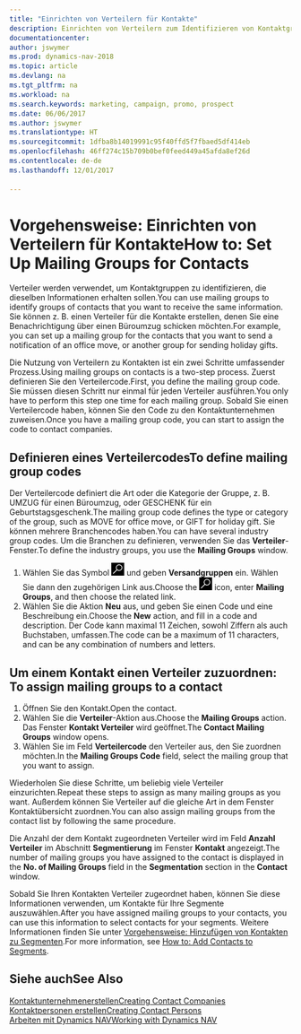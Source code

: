 ```yaml
---
title: "Einrichten von Verteilern für Kontakte"
description: Einrichten von Verteilern zum Identifizieren von Kontaktgruppen, denen die gleichen Informationen zugehen sollen, z. B. Marketingkampagnen oder Promotionen.
documentationcenter: 
author: jswymer
ms.prod: dynamics-nav-2018
ms.topic: article
ms.devlang: na
ms.tgt_pltfrm: na
ms.workload: na
ms.search.keywords: marketing, campaign, promo, prospect
ms.date: 06/06/2017
ms.author: jswymer
ms.translationtype: HT
ms.sourcegitcommit: 1dfba8b14019991c95f40ffd5f7fbaed5df414eb
ms.openlocfilehash: 46ff274c15b709b0bef0feed449a45afda8ef26d
ms.contentlocale: de-de
ms.lasthandoff: 12/01/2017

---
```

# <a name="how-to-set-up-mailing-groups-for-contacts"></a><span data-ttu-id="bd37d-103">Vorgehensweise: Einrichten von Verteilern für Kontakte</span><span class="sxs-lookup"><span data-stu-id="bd37d-103">How to: Set Up Mailing Groups for Contacts</span></span>
<span data-ttu-id="bd37d-104">Verteiler werden verwendet, um Kontaktgruppen zu identifizieren, die dieselben Informationen erhalten sollen.</span><span class="sxs-lookup"><span data-stu-id="bd37d-104">You can use mailing groups to identify groups of contacts that you want to receive the same information.</span></span> <span data-ttu-id="bd37d-105">Sie können z. B. einen Verteiler für die Kontakte erstellen, denen Sie eine Benachrichtigung über einen Büroumzug schicken möchten.</span><span class="sxs-lookup"><span data-stu-id="bd37d-105">For example, you can set up a mailing group for the contacts that you want to send a notification of an office move, or another group for sending holiday gifts.</span></span>

<span data-ttu-id="bd37d-106">Die Nutzung von Verteilern zu Kontakten ist ein zwei Schritte umfassender Prozess.</span><span class="sxs-lookup"><span data-stu-id="bd37d-106">Using mailing groups on contacts is a two-step process.</span></span> <span data-ttu-id="bd37d-107">Zuerst definieren Sie den Verteilercode.</span><span class="sxs-lookup"><span data-stu-id="bd37d-107">First, you define the mailing group code.</span></span> <span data-ttu-id="bd37d-108">Sie müssen diesen Schritt nur einmal für jeden Verteiler ausführen.</span><span class="sxs-lookup"><span data-stu-id="bd37d-108">You only have to perform this step one time for each mailing group.</span></span> <span data-ttu-id="bd37d-109">Sobald Sie einen Verteilercode haben, können Sie den Code zu den Kontaktunternehmen zuweisen.</span><span class="sxs-lookup"><span data-stu-id="bd37d-109">Once you have a mailing group code, you can start to assign the code to contact companies.</span></span>

## <a name="to-define-mailing-group-codes"></a><span data-ttu-id="bd37d-110">Definieren eines Verteilercodes</span><span class="sxs-lookup"><span data-stu-id="bd37d-110">To define mailing group codes</span></span>
<span data-ttu-id="bd37d-111">Der Verteilercode definiert die Art oder die Kategorie der Gruppe, z. B. UMZUG für einen Büroumzug, oder GESCHENK für ein Geburtstagsgeschenk.</span><span class="sxs-lookup"><span data-stu-id="bd37d-111">The mailing group code defines the type or category of the group, such as MOVE for office move, or GIFT for holiday gift.</span></span> <span data-ttu-id="bd37d-112">Sie können mehrere Branchencodes haben.</span><span class="sxs-lookup"><span data-stu-id="bd37d-112">You can have several industry group codes.</span></span> <span data-ttu-id="bd37d-113">Um die Branchen zu definieren, verwenden Sie das **Verteiler**-Fenster.</span><span class="sxs-lookup"><span data-stu-id="bd37d-113">To define the industry groups, you use the **Mailing Groups** window.</span></span>

1. <span data-ttu-id="bd37d-114">Wählen Sie das Symbol ![Nach Seite oder Bericht suchen](media/ui-search/search_small.png "Nach Seite oder Bericht suchen") und geben **Versandgruppen** ein. Wählen Sie dann den zugehörigen Link aus.</span><span class="sxs-lookup"><span data-stu-id="bd37d-114">Choose the ![Search for Page or Report](media/ui-search/search_small.png "Search for Page or Report icon") icon, enter **Mailing Groups**, and then choose the related link.</span></span>
2. <span data-ttu-id="bd37d-115">Wählen Sie die Aktion **Neu** aus, und geben Sie einen Code und eine Beschreibung ein.</span><span class="sxs-lookup"><span data-stu-id="bd37d-115">Choose the **New** action, and fill in a code and description.</span></span> <span data-ttu-id="bd37d-116">Der Code kann maximal 11 Zeichen, sowohl Ziffern als auch Buchstaben, umfassen.</span><span class="sxs-lookup"><span data-stu-id="bd37d-116">The code can be a maximum of 11 characters, and can be any combination of numbers and letters.</span></span>

## <span data-ttu-id="bd37d-117"><a name="AssignMailGroupContact">Um einem Kontakt einen Verteiler zuzuordnen:</a></span><span class="sxs-lookup"><span data-stu-id="bd37d-117"><a name="AssignMailGroupContact"></a> To assign mailing groups to a contact</span></span>
1. <span data-ttu-id="bd37d-118">Öffnen Sie den Kontakt.</span><span class="sxs-lookup"><span data-stu-id="bd37d-118">Open the contact.</span></span>
2. <span data-ttu-id="bd37d-119">Wählen Sie die **Verteiler**-Aktion aus.</span><span class="sxs-lookup"><span data-stu-id="bd37d-119">Choose the **Mailing Groups** action.</span></span> <span data-ttu-id="bd37d-120">Das Fenster **Kontakt Verteiler** wird geöffnet.</span><span class="sxs-lookup"><span data-stu-id="bd37d-120">The **Contact Mailing Groups** window opens.</span></span>
3. <span data-ttu-id="bd37d-121">Wählen Sie im Feld **Verteilercode** den Verteiler aus, den Sie zuordnen möchten.</span><span class="sxs-lookup"><span data-stu-id="bd37d-121">In the **Mailing Groups Code** field, select the mailing group that you want to assign.</span></span>

<span data-ttu-id="bd37d-122">Wiederholen Sie diese Schritte, um beliebig viele Verteiler einzurichten.</span><span class="sxs-lookup"><span data-stu-id="bd37d-122">Repeat these steps to assign as many mailing groups as you want.</span></span> <span data-ttu-id="bd37d-123">Außerdem können Sie Verteiler auf die gleiche Art in dem Fenster Kontaktübersicht zuordnen.</span><span class="sxs-lookup"><span data-stu-id="bd37d-123">You can also assign mailing groups from the contact list by following the same procedure.</span></span>

<span data-ttu-id="bd37d-124">Die Anzahl der dem Kontakt zugeordneten Verteiler wird im Feld **Anzahl Verteiler** im Abschnitt **Segmentierung** im Fenster **Kontakt** angezeigt.</span><span class="sxs-lookup"><span data-stu-id="bd37d-124">The number of mailing groups you have assigned to the contact is displayed in the **No. of Mailing Groups** field in the **Segmentation** section in the **Contact** window.</span></span>

<span data-ttu-id="bd37d-125">Sobald Sie Ihren Kontakten Verteiler zugeordnet haben, können Sie diese Informationen verwenden, um Kontakte für Ihre Segmente auszuwählen.</span><span class="sxs-lookup"><span data-stu-id="bd37d-125">After you have assigned mailing groups to your contacts, you can use this information to select contacts for your segments.</span></span> <span data-ttu-id="bd37d-126">Weitere Informationen finden Sie unter [Vorgehensweise: Hinzufügen von Kontakten zu Segmenten](marketing-add-contact-segment.md).</span><span class="sxs-lookup"><span data-stu-id="bd37d-126">For more information, see [How to: Add Contacts to Segments](marketing-add-contact-segment.md).</span></span>

## <a name="see-also"></a><span data-ttu-id="bd37d-127">Siehe auch</span><span class="sxs-lookup"><span data-stu-id="bd37d-127">See Also</span></span>
[<span data-ttu-id="bd37d-128">Kontaktunternehmenerstellen</span><span class="sxs-lookup"><span data-stu-id="bd37d-128">Creating Contact Companies</span></span>](marketing-create-contact-companies.md)  
[<span data-ttu-id="bd37d-129">Kontaktpersonen erstellen</span><span class="sxs-lookup"><span data-stu-id="bd37d-129">Creating Contact Persons</span></span>](marketing-create-contact-persons.md)  
[<span data-ttu-id="bd37d-130">Arbeiten mit Dynamics NAV</span><span class="sxs-lookup"><span data-stu-id="bd37d-130">Working with Dynamics NAV</span></span>](ui-work-product.md)

